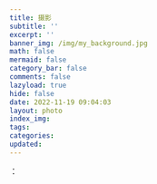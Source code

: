 ```yaml
---
title: 摄影
subtitle: ''
excerpt: ''
banner_img: /img/my_background.jpg
math: false
mermaid: false
category_bar: false
comments: false
lazyload: true
hide: false
date: 2022-11-19 09:04:03
layout: photo
index_img:
tags:
categories:
updated:
---
```


<style>
.ImageGrid {
  width: 100%;
  max-width: 1040px;
  margin: 0 auto;
  text-align: center;
}
.card {
  overflow: hidden;
  transition: .3s ease-in-out;
  border-radius: 8px;
  background-color: #efefef;
  padding: 1.4px;
}
.ImageInCard img {
  padding: 0;
  border-radius: 8px;
  width:100%;
  height:100%;
}
@media (prefers-color-scheme: dark) {
  .card {background-color: #333;}
}
</style>

<div id="imageTab"></div>
<div class="ImageGrid"></div>：